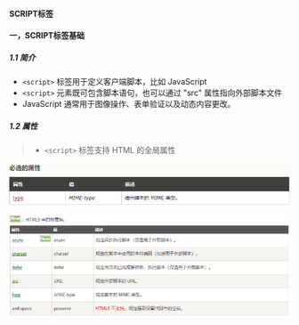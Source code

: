 #### SCRIPT标签

#### 一，SCRIPT标签基础

##### 1.1 简介
* `<script>` 标签用于定义客户端脚本，比如 JavaScript
* `<script>` 元素既可包含脚本语句，也可以通过 "src" 属性指向外部脚本文件
* JavaScript 通常用于图像操作、表单验证以及动态内容更改。

##### 1.2 属性

> * `<script>` 标签支持 HTML 的全局属性

![](./images/script属性1.png)

<img src="./images/script属性.png" alt="属性图片">


